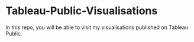 # Tableau-Public-Visualisations
In this repo, you will be able to visit my visualisations published on Tableau Public. 
